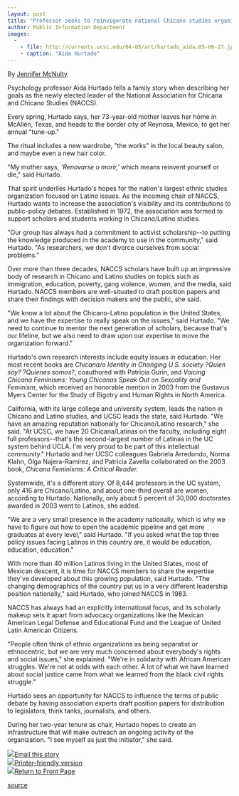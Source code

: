 ```yaml
---
layout: post
title: "Professor seeks to reinvigorate national Chicano studies organization"
author: Public Information Department
images:
  -
    - file: http://currents.ucsc.edu/04-05/art/hurtado_aida.05-06-27.jpg
    - caption: "Aida Hurtado"
---
```


  
By [Jennifer McNulty][1]  

Psychology professor Aida Hurtado tells a family story when describing her goals as the newly elected leader of the National Association for Chicana and Chicano Studies (NACCS).

Every spring, Hurtado says, her 73-year-old mother leaves her home in McAllen, Texas, and heads to the border city of Reynosa, Mexico, to get her annual "tune-up."

The ritual includes a new wardrobe, "the works" in the local beauty salon, and maybe even a new hair color.

"My mother says, _'Renovarse o morir,'_ which means reinvent yourself or die," said Hurtado.

That spirit underlies Hurtado's hopes for the nation's largest ethnic studies organization focused on Latino issues. As the incoming chair of NACCS, Hurtado wants to increase the association's visibility and its contributions to public-policy debates. Established in 1972, the association was formed to support scholars and students working in Chicano/Latino studies.

"Our group has always had a commitment to activist scholarship--to putting the knowledge produced in the academy to use in the community," said Hurtado. "As researchers, we don't divorce ourselves from social problems."

Over more than three decades, NACCS scholars have built up an impressive body of research in Chicano and Latino studies on topics such as immigration, education, poverty, gang violence, women, and the media, said Hurtado. NACCS members are well-situated to draft position papers and share their findings with decision makers and the public, she said.   
  
"We know a lot about the Chicano-Latino population in the United States, and we have the expertise to really speak on the issues," said Hurtado. "We need to continue to mentor the next generation of scholars, because that's our lifeline, but we also need to draw upon our expertise to move the organization forward."

Hurtado's own research interests include equity issues in education. Her most recent books are _Chicana/o Identity in Changing U.S. society ?Quien soy? ?Quienes somos?_, coauthored with Patricia Gurin, and _Voicing Chicana Feminisms: Young Chicanas Speak Out on Sexuality and Feminism_, which received an honorable mention in 2003 from the Gustavus Myers Center for the Study of Bigotry and Human Rights in North America.

California, with its large college and university system, leads the nation in Chicano and Latino studies, and UCSC leads the state, said Hurtado. "We have an amazing reputation nationally for Chicano/Latino research," she said. "At UCSC, we have 20 Chicana/Latinas on the faculty, including eight full professors--that's the second-largest number of Latinas in the UC system behind UCLA. I'm very proud to be part of this intellectual community." Hurtado and her UCSC colleagues Gabriela Arredondo, Norma Klahn, Olga Najera-Ramirez, and Patricia Zavella collaborated on the 2003 book, _Chicana Feminisms: A Critical Reader._

Systemwide, it's a different story. Of 8,444 professors in the UC system, only 416 are Chicano/Latino, and about one-third overall are women, according to Hurtado. Nationally, only about 5 percent of 30,000 doctorates awarded in 2003 went to Latinos, she added.

"We are a very small presence in the academy nationally, which is why we have to figure out how to open the academic pipeline and get more graduates at every level," said Hurtado. "If you asked what the top three policy issues facing Latinos in this country are, it would be education, education, education."

With more than 40 million Latinos living in the United States, most of Mexican descent, it is time for NACCS members to share the expertise they've developed about this growing population, said Hurtado. "The changing demographics of the country put us in a very different leadership position nationally," said Hurtado, who joined NACCS in 1983.

NACCS has always had an explicitly international focus, and its scholarly makeup sets it apart from advocacy organizations like the Mexican American Legal Defense and Educational Fund and the League of United Latin American Citizens.

"People often think of ethnic organizations as being separatist or ethnocentric, but we are very much concerned about everybody's rights and social issues," she explained. "We're in solidarity with African American struggles. We're not at odds with each other. A lot of what we have learned about social justice came from what we learned from the black civil rights struggle."

Hurtado sees an opportunity for NACCS to influence the terms of public debate by having association experts draft position papers for distribution to legislators, think tanks, journalists, and others.

During her two-year tenure as chair, Hurtado hopes to create an infrastructure that will make outreach an ongoing activity of the organization. "I see myself as just the initiator," she said.

![][2][Email this story][3]  
![][2][Printer-friendly version  
][4]![][2][Return to Front Page][5]

[1]: mailto:jmcnulty@ucsc.edu
[2]: ../../images/bulletarrow.gif
[3]: javascript:url();document.f1.submit();
[4]: javascript:popUp();
[5]: http://currents.ucsc.edu/

[source](http://www1.ucsc.edu/currents/04-05/06-27/hurtado.asp "Permalink to hurtado")
